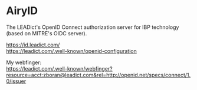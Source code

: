 AiryID
======

The LEADict's OpenID Connect authorization server for IBP technology (based on MITRE's OIDC server).  

https://id.leadict.com/  
https://leadict.com/.well-known/openid-configuration  

My webfinger:  
https://leadict.com/.well-known/webfinger?resource=acct:zboran@leadict.com&rel=http://openid.net/specs/connect/1.0/issuer  
